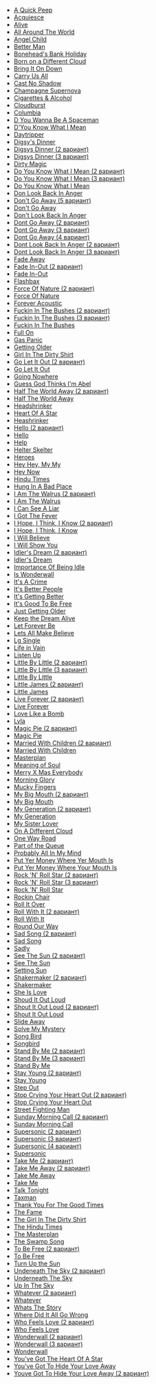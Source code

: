* [A Quick Peep](A%20Quick%20Peep)
* [Acquiesce](Acquiesce)
* [Alive](Alive)
* [All Around The World](All%20Around%20The%20World)
* [Angel Child](Angel%20Child)
* [Better Man](Better%20Man)
* [Bonehead's Bank Holiday](Bonehead's%20Bank%20Holiday)
* [Born on a Different Cloud](Born%20on%20a%20Different%20Cloud)
* [Bring It On Down](Bring%20It%20On%20Down)
* [Carry Us All](Carry%20Us%20All)
* [Cast No Shadow](Cast%20No%20Shadow)
* [Champagne Supernova](Champagne%20Supernova)
* [Cigarettes & Alcohol](Cigarettes%20&%20Alcohol)
* [Cloudburst](Cloudburst)
* [Columbia](Columbia)
* [D You Wanna Be A Spaceman](D%20You%20Wanna%20Be%20A%20Spaceman)
* [D'You Know What I Mean](D'You%20Know%20What%20I%20Mean)
* [Daytripper](Daytripper)
* [Digsy's Dinner](Digsy's%20Dinner)
* [Digsys Dinner (2 вариант)](Digsys%20Dinner%20(2%20вариант))
* [Digsys Dinner (3 вариант)](Digsys%20Dinner%20(3%20вариант))
* [Dirty Magic](Dirty%20Magic)
* [Do You Know What I Mean (2 вариант)](Do%20You%20Know%20What%20I%20Mean%20(2%20вариант))
* [Do You Know What I Mean (3 вариант)](Do%20You%20Know%20What%20I%20Mean%20(3%20вариант))
* [Do You Know What I Mean](Do%20You%20Know%20What%20I%20Mean)
* [Don Look Back In Anger](Don%20Look%20Back%20In%20Anger)
* [Don't Go Away (5 вариант)](Don't%20Go%20Away%20(5%20вариант))
* [Don't Go Away](Don't%20Go%20Away)
* [Don't Look Back In Anger](Don't%20Look%20Back%20In%20Anger)
* [Dont Go Away (2 вариант)](Dont%20Go%20Away%20(2%20вариант))
* [Dont Go Away (3 вариант)](Dont%20Go%20Away%20(3%20вариант))
* [Dont Go Away (4 вариант)](Dont%20Go%20Away%20(4%20вариант))
* [Dont Look Back In Anger (2 вариант)](Dont%20Look%20Back%20In%20Anger%20(2%20вариант))
* [Dont Look Back In Anger (3 вариант)](Dont%20Look%20Back%20In%20Anger%20(3%20вариант))
* [Fade Away](Fade%20Away)
* [Fade In-Out (2 вариант)](Fade%20In-Out%20(2%20вариант))
* [Fade In-Out](Fade%20In-Out)
* [Flashbax](Flashbax)
* [Force Of Nature (2 вариант)](Force%20Of%20Nature%20(2%20вариант))
* [Force Of Nature](Force%20Of%20Nature)
* [Forever Acoustic](Forever%20Acoustic)
* [Fuckin In The Bushes (2 вариант)](Fuckin%20In%20The%20Bushes%20(2%20вариант))
* [Fuckin In The Bushes (3 вариант)](Fuckin%20In%20The%20Bushes%20(3%20вариант))
* [Fuckin In The Bushes](Fuckin%20In%20The%20Bushes)
* [Full On](Full%20On)
* [Gas Panic](Gas%20Panic)
* [Getting Older](Getting%20Older)
* [Girl In The Dirty Shirt](Girl%20In%20The%20Dirty%20Shirt)
* [Go Let It Out (2 вариант)](Go%20Let%20It%20Out%20(2%20вариант))
* [Go Let It Out](Go%20Let%20It%20Out)
* [Going Nowhere](Going%20Nowhere)
* [Guess God Thinks I'm Abel](Guess%20God%20Thinks%20I'm%20Abel)
* [Half The World Away (2 вариант)](Half%20The%20World%20Away%20(2%20вариант))
* [Half The World Away](Half%20The%20World%20Away)
* [Headshrinker](Headshrinker)
* [Heart Of A Star](Heart%20Of%20A%20Star)
* [Heashrinker](Heashrinker)
* [Hello (2 вариант)](Hello%20(2%20вариант))
* [Hello](Hello)
* [Help](Help)
* [Helter Skelter](Helter%20Skelter)
* [Heroes](Heroes)
* [Hey Hey, My My](Hey%20Hey,%20My%20My)
* [Hey Now](Hey%20Now)
* [Hindu Times](Hindu%20Times)
* [Hung In A Bad Place](Hung%20In%20A%20Bad%20Place)
* [I Am The Walrus (2 вариант)](I%20Am%20The%20Walrus%20(2%20вариант))
* [I Am The Walrus](I%20Am%20The%20Walrus)
* [I Can See A Liar](I%20Can%20See%20A%20Liar)
* [I Got The Fever](I%20Got%20The%20Fever)
* [I Hope, I Think, I Know (2 вариант)](I%20Hope,%20I%20Think,%20I%20Know%20(2%20вариант))
* [I Hope, I Think, I Know](I%20Hope,%20I%20Think,%20I%20Know)
* [I Will Believe](I%20Will%20Believe)
* [I Will Show You](I%20Will%20Show%20You)
* [Idler's Dream (2 вариант)](Idler's%20Dream%20(2%20вариант))
* [Idler's Dream](Idler's%20Dream)
* [Importance Of Being Idle](Importance%20Of%20Being%20Idle)
* [Is Wonderwall](Is%20Wonderwall)
* [It's A Crime](It's%20A%20Crime)
* [It's Better People](It's%20Better%20People)
* [It's Getting Better](It's%20Getting%20Better)
* [It's Good To Be Free](It's%20Good%20To%20Be%20Free)
* [Just Getting Older](Just%20Getting%20Older)
* [Keep the Dream Alive](Keep%20the%20Dream%20Alive)
* [Let Forever Be](Let%20Forever%20Be)
* [Lets All Make Believe](Lets%20All%20Make%20Believe)
* [Lg Single](Lg%20Single)
* [Life in Vain](Life%20in%20Vain)
* [Listen Up](Listen%20Up)
* [Little By Little (2 вариант)](Little%20By%20Little%20(2%20вариант))
* [Little By Little (3 вариант)](Little%20By%20Little%20(3%20вариант))
* [Little By Little](Little%20By%20Little)
* [Little James (2 вариант)](Little%20James%20(2%20вариант))
* [Little James](Little%20James)
* [Live Forever (2 вариант)](Live%20Forever%20(2%20вариант))
* [Live Forever](Live%20Forever)
* [Love Like a Bomb](Love%20Like%20a%20Bomb)
* [Lyla](Lyla)
* [Magic Pie (2 вариант)](Magic%20Pie%20(2%20вариант))
* [Magic Pie](Magic%20Pie)
* [Married With Children (2 вариант)](Married%20With%20Children%20(2%20вариант))
* [Married With Children](Married%20With%20Children)
* [Masterplan](Masterplan)
* [Meaning of Soul](Meaning%20of%20Soul)
* [Merry X Mas Everybody](Merry%20X%20Mas%20Everybody)
* [Morning Glory](Morning%20Glory)
* [Mucky Fingers](Mucky%20Fingers)
* [My Big Mouth (2 вариант)](My%20Big%20Mouth%20(2%20вариант))
* [My Big Mouth](My%20Big%20Mouth)
* [My Generation (2 вариант)](My%20Generation%20(2%20вариант))
* [My Generation](My%20Generation)
* [My Sister Lover](My%20Sister%20Lover)
* [On A Different Cloud](On%20A%20Different%20Cloud)
* [One Way Road](One%20Way%20Road)
* [Part of the Queue](Part%20of%20the%20Queue)
* [Probably All In My Mind](Probably%20All%20In%20My%20Mind)
* [Put Yer Money Where Yer Mouth Is](Put%20Yer%20Money%20Where%20Yer%20Mouth%20Is)
* [Put Yer Money Where Your Mouth Is](Put%20Yer%20Money%20Where%20Your%20Mouth%20Is)
* [Rock 'N' Roll Star (2 вариант)](Rock%20'N'%20Roll%20Star%20(2%20вариант))
* [Rock 'N' Roll Star (3 вариант)](Rock%20'N'%20Roll%20Star%20(3%20вариант))
* [Rock 'N' Roll Star](Rock%20'N'%20Roll%20Star)
* [Rockin Chair](Rockin%20Chair)
* [Roll It Over](Roll%20It%20Over)
* [Roll With It (2 вариант)](Roll%20With%20It%20(2%20вариант))
* [Roll With It](Roll%20With%20It)
* [Round Our Way](Round%20Our%20Way)
* [Sad Song (2 вариант)](Sad%20Song%20(2%20вариант))
* [Sad Song](Sad%20Song)
* [Sadly](Sadly)
* [See The Sun (2 вариант)](See%20The%20Sun%20(2%20вариант))
* [See The Sun](See%20The%20Sun)
* [Setting Sun](Setting%20Sun)
* [Shakermaker (2 вариант)](Shakermaker%20(2%20вариант))
* [Shakermaker](Shakermaker)
* [She Is Love](She%20Is%20Love)
* [Shoud It Out Loud](Shoud%20It%20Out%20Loud)
* [Shout It Out Loud (2 вариант)](Shout%20It%20Out%20Loud%20(2%20вариант))
* [Shout It Out Loud](Shout%20It%20Out%20Loud)
* [Slide Away](Slide%20Away)
* [Solve My Mystery](Solve%20My%20Mystery)
* [Song Bird](Song%20Bird)
* [Songbird](Songbird)
* [Stand By Me (2 вариант)](Stand%20By%20Me%20(2%20вариант))
* [Stand By Me (3 вариант)](Stand%20By%20Me%20(3%20вариант))
* [Stand By Me](Stand%20By%20Me)
* [Stay Young (2 вариант)](Stay%20Young%20(2%20вариант))
* [Stay Young](Stay%20Young)
* [Step Out](Step%20Out)
* [Stop Crying Your Heart Out (2 вариант)](Stop%20Crying%20Your%20Heart%20Out%20(2%20вариант))
* [Stop Crying Your Heart Out](Stop%20Crying%20Your%20Heart%20Out)
* [Street Fighting Man](Street%20Fighting%20Man)
* [Sunday Morning Call (2 вариант)](Sunday%20Morning%20Call%20(2%20вариант))
* [Sunday Morning Call](Sunday%20Morning%20Call)
* [Supersonic (2 вариант)](Supersonic%20(2%20вариант))
* [Supersonic (3 вариант)](Supersonic%20(3%20вариант))
* [Supersonic (4 вариант)](Supersonic%20(4%20вариант))
* [Supersonic](Supersonic)
* [Take Me (2 вариант)](Take%20Me%20(2%20вариант))
* [Take Me Away (2 вариант)](Take%20Me%20Away%20(2%20вариант))
* [Take Me Away](Take%20Me%20Away)
* [Take Me](Take%20Me)
* [Talk Tonight](Talk%20Tonight)
* [Taxman](Taxman)
* [Thank You For The Good Times](Thank%20You%20For%20The%20Good%20Times)
* [The Fame](The%20Fame)
* [The Girl In The Dirty Shirt](The%20Girl%20In%20The%20Dirty%20Shirt)
* [The Hindu Times](The%20Hindu%20Times)
* [The Masterplan](The%20Masterplan)
* [The Swamp Song](The%20Swamp%20Song)
* [To Be Free (2 вариант)](To%20Be%20Free%20(2%20вариант))
* [To Be Free](To%20Be%20Free)
* [Turn Up the Sun](Turn%20Up%20the%20Sun)
* [Undeneath The Sky (2 вариант)](Undeneath%20The%20Sky%20(2%20вариант))
* [Underneath The Sky](Underneath%20The%20Sky)
* [Up In The Sky](Up%20In%20The%20Sky)
* [Whatever (2 вариант)](Whatever%20(2%20вариант))
* [Whatever](Whatever)
* [Whats The Story](Whats%20The%20Story)
* [Where Did It All Go Wrong](Where%20Did%20It%20All%20Go%20Wrong)
* [Who Feels Love (2 вариант)](Who%20Feels%20Love%20(2%20вариант))
* [Who Feels Love](Who%20Feels%20Love)
* [Wonderwall (2 вариант)](Wonderwall%20(2%20вариант))
* [Wonderwall (3 вариант)](Wonderwall%20(3%20вариант))
* [Wonderwall](Wonderwall)
* [You've Got The Heart Of A Star](You've%20Got%20The%20Heart%20Of%20A%20Star)
* [You've Got To Hide Your Love Away](You've%20Got%20To%20Hide%20Your%20Love%20Away)
* [Youve Got To Hide Your Love Away (2 вариант)](Youve%20Got%20To%20Hide%20Your%20Love%20Away%20(2%20вариант))